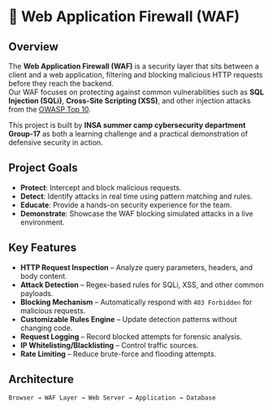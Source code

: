 # 🔰 Web Application Firewall (WAF) 

##  Overview
The **Web Application Firewall (WAF)** is a security layer that sits between a client and a web application, filtering and blocking malicious HTTP requests before they reach the backend.  
Our WAF focuses on protecting against common vulnerabilities such as **SQL Injection (SQLi)**, **Cross-Site Scripting (XSS)**, and other injection attacks from the [OWASP Top 10](https://owasp.org/www-project-top-ten/).  

This project is built by **INSA summer camp cybersecurity department Group-17** as both a learning challenge and a practical demonstration of defensive security in action.



## Project Goals
- **Protect**: Intercept and block malicious requests.
- **Detect**: Identify attacks in real time using pattern matching and rules.
- **Educate**: Provide a hands-on security experience for the team.
- **Demonstrate**: Showcase the WAF blocking simulated attacks in a live environment.


## Key Features
- **HTTP Request Inspection** – Analyze query parameters, headers, and body content.
- **Attack Detection** – Regex-based rules for SQLi, XSS, and other common payloads.
- **Blocking Mechanism** – Automatically respond with `403 Forbidden` for malicious requests.
- **Customizable Rules Engine** – Update detection patterns without changing code.
- **Request Logging** – Record blocked attempts for forensic analysis.
- **IP Whitelisting/Blacklisting** – Control traffic sources.
- **Rate Limiting** – Reduce brute-force and flooding attempts.



## Architecture
```plaintext
Browser → WAF Layer → Web Server → Application → Database
